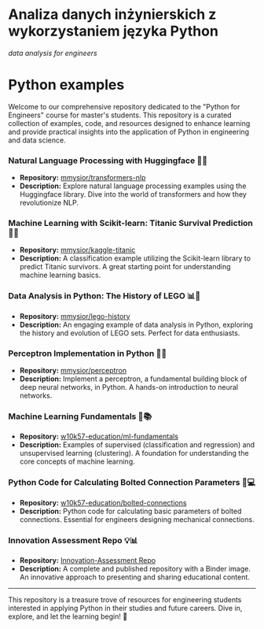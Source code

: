 # Analiza danych inżynierskich z wykorzystaniem języka Python
_data analysis for engineers_

# Python examples

Welcome to our comprehensive repository dedicated to the "Python for Engineers" course for master's students. This repository is a curated collection of examples, code, and resources designed to enhance learning and provide practical insights into the application of Python in engineering and data science.

### Natural Language Processing with Huggingface 🤗📖
- **Repository:** [mmysior/transformers-nlp](https://github.com/mmysior/transformers-nlp)
- **Description:** Explore natural language processing examples using the Huggingface library. Dive into the world of transformers and how they revolutionize NLP.

### Machine Learning with Scikit-learn: Titanic Survival Prediction 🤖🚢
- **Repository:** [mmysior/kaggle-titanic](https://github.com/mmysior/kaggle-titanic)
- **Description:** A classification example utilizing the Scikit-learn library to predict Titanic survivors. A great starting point for understanding machine learning basics.

### Data Analysis in Python: The History of LEGO 📊🐍
- **Repository:** [mmysior/lego-history](https://github.com/mmysior/lego-history)
- **Description:** An engaging example of data analysis in Python, exploring the history and evolution of LEGO sets. Perfect for data enthusiasts.

### Perceptron Implementation in Python 🧠🐍
- **Repository:** [mmysior/perceptron](https://github.com/mmysior/perceptron)
- **Description:** Implement a perceptron, a fundamental building block of deep neural networks, in Python. A hands-on introduction to neural networks.

### Machine Learning Fundamentals 🤖📚
- **Repository:** [w10k57-education/ml-fundamentals](https://github.com/w10k57-education/ml-fundamentals)
- **Description:** Examples of supervised (classification and regression) and unsupervised learning (clustering). A foundation for understanding the core concepts of machine learning.

### Python Code for Calculating Bolted Connection Parameters 🐍💻
- **Repository:** [w10k57-education/bolted-connections](https://github.com/w10k57-education/bolted-connections)
- **Description:** Python code for calculating basic parameters of bolted connections. Essential for engineers designing mechanical connections.

### Innovation Assessment Repo 💡📊
- **Repository:** [Innovation-Assessment Repo](https://github.com/w10k57-education/innovation-assesment)
- **Description:** A complete and published repository with a Binder image. An innovative approach to presenting and sharing educational content.

---

This repository is a treasure trove of resources for engineering students interested in applying Python in their studies and future careers. Dive in, explore, and let the learning begin! 🚀
